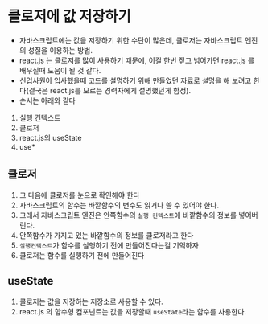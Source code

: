 # 클로저에 값 저장하기

- 자바스크립트에는 값을 저장하기 위한 수단이 많은데, 클로저는 자바스크립트 엔진의 성질을 이용하는 방법.
- react.js 는 클로저를 많이 사용하기 때문에, 이걸 한번 짚고 넘어가면 react.js 를 배우실때 도움이 될 것 같다.
- 신입사원이 입사했을때 코드를 설명하기 위해 만들었던 자료로 설명을 해 보려고 한다(결국은 react.js를 모르는 경력자에게 설명했던게 함정).
- 순서는 아래와 같다

1. 실행 컨텍스트
2. 클로저
3. react.js의 useState
4. use\*



## 클로저

1. 그 다음에 클로저를 눈으로 확인해야 한다
1. 자바스크립트의 함수는 바깥함수의 변수도 읽거나 쓸 수 있어야 한다.
1. 그래서 자바스크립트 엔진은 안쪽함수의 `실행 컨텍스트`에 바깥함수의 정보를 넣어버린다.
1. 안쪽함수가 가지고 있는 바깥함수의 정보를 클로저라고 한다
1. `실행컨텍스트`가 함수를 실행하기 전에 만들어진다는걸 기억하자
1. 클로저는 함수를 실행하기 전에 만들어진다



## useState

1. 클로저는 값을 저장하는 저장소로 사용할 수 있다.
1. react.js 의 함수형 컴포넌트는 값을 저장할때 `useState`라는 함수를 사용한다.